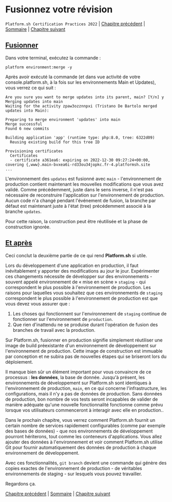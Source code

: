 # Fusionnez votre révision

`Platform.sh Certification Practices 2022` | [Chapitre précédent](./chapter-6.md) | [Sommaire](../README.md) | [Chapitre suivant](./chapter-8.md)

## [Fusionner](https://master-7rqtwti-4mh7eev5ydrdo.eu-3.platformsh.site/getstarted/basics/git-started/merge.html#merge)

Dans votre terminal, exécutez la commande :

```
platform environment:merge -y
```

Après avoir exécuté la commande (et dans vue activité de votre console.platform.sh, à la fois sur les environnements Main et Updates), vous verrez ce qui suit :

```
Are you sure you want to merge updates into its parent, main? [Y/n] y
Merging updates into main
Waiting for the activity zpaw3ozznnpxi (Tristano De Bartolo merged updates into Main):

Preparing to merge environment 'updates' into main
Merge successful
Found 6 new commits

Building application 'app' (runtime type: php:8.0, tree: 6322d09)
  Reusing existing build for this tree ID

Provisioning certificates
  Certificates
  - certificate a361ea6: expiring on 2022-12-30 09:27:24+00:00, covering {,www}.main-bvxea6i-rd33ou34jopkc.fr-4.platformsh.site
...
```

L'environnement des `updates` est fusionné avec `main` - l'environnement de production contient maintenant les mouvelles modifications que vous avez validé. Comme précédemment, juste dans le sens inverse, il n'est pas nécessaire de reconstruire l'application sur l'environnement de production. Aucun code n'a changé pendant l'événement de fusion, la branche par défaut est maintenant juste à l'état (tree) précédemment associé à la branche `updates`.

Pour cette raison, la construction peut être réutilisée et la phase de construction ignorée.

## [Et après](https://master-7rqtwti-4mh7eev5ydrdo.eu-3.platformsh.site/getstarted/basics/git-started/merge.html#whats-next)

Ceci conclut la deuxième partie de ce qui rend **Platform.sh** si utile.

Lors du développement d'une application en production, il faut inévitablement y apporter des modifications au jour le jour. Expérimenter ces changements nécessite de développer sur des environnements - souvent appelé environnement de « mise en scène » `staging` - qui correspondent le plus possible à l'environnement de production. Les raisons pour laquelles vous souhaitez que ces environnements de `staging` correspondent le plus possible à l'environnement de production est que vous devez vous assurer que :

1. Les choses qui fonctionnent sur l'environnement de `staging` continue de fonctionner sur l'environnement de `production`.
2. Que rien d'inattendu ne se produise durant l'opération de fusion des branches de travail avec la production.

Sur Platform.sh, fusionner en production signifie simplement réutiliser une image de build préexistante d'un environnement de développement sur l'environnement de production. Cette image de construction est immuable par conception et ne subira pas de nouvelles étapes qui se briseront lors du déploiement.

Il manque bien sûr un élément important pour vous convaincre de ce processus : **les données**, la base de donnée. Jusqu'à présent, les environnements de développement sur Platform.sh sont identiques à l'environnement de production, `main`, en ce qui concerne l'infrastructure, les configurations, mais il n'y a pas de données de production. Sans données de production, bon nombre de vos tests seront incapables de valider de manière adéquate qu'une nouvelle fonctionnalité fonctionne comme prévu lorsque vos utilisateurs commenceront à interagir avec elle en production..

Dans le prochain chapitre, vous verrez comment Platform.sh fournit un certain nombre de services rapidement configurables (comme par exemple des bases de données) - que nos environnements de développement pourront hériterons, tout comme les conteneurs d'applications. Vous allez ajouter des données à l'environnement et voir comment Platform.sh utilise Git pour fournir automatiquement des données de production à chaque environnement de développement.

Avec ces fonctionnalités, `git branch` devient une commande qui génère des copies exactes de l'environnement de production - de véritables environnements de staging - sur lesquels vous pouvez travailler.

Regardons ça.

[Chapitre précédent](./chapter-6.md) | [Sommaire](../README.md) | [Chapitre suivant](./chapter-8.md)

